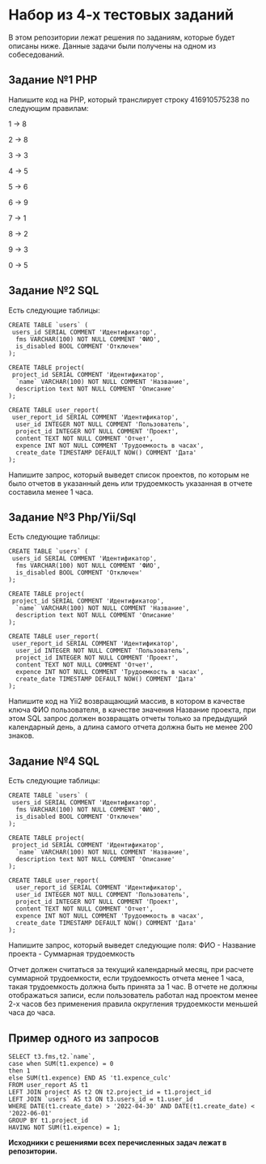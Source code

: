 # Набор из 4-х тестовых заданий

В этом репозитории лежат решения по заданиям, которые будет описаны ниже. Данные задачи были получены на одном из собеседований.

## Задание №1 PHP

Напишите код на PHP, который транслирует строку 416910575238 по следующим правилам:

1 -> 8

2 -> 8

3 -> 3

4 -> 5

5 -> 6

6 -> 9

7 -> 1

8 -> 2

9 -> 3

0 -> 5

## Задание №2 SQL

Есть следующие таблицы:
```
CREATE TABLE `users` (  
 users_id SERIAL COMMENT 'Идентификатор',  
  fms VARCHAR(100) NOT NULL COMMENT 'ФИО',  
  is_disabled BOOL COMMENT 'Отключен'  
);  
  
CREATE TABLE project(  
 project_id SERIAL COMMENT 'Идентификатор',  
  `name` VARCHAR(100) NOT NULL COMMENT 'Название',  
  description text NOT NULL COMMENT 'Описание'  
);  
  
CREATE TABLE user_report(  
 user_report_id SERIAL COMMENT 'Идентификатор',  
  user_id INTEGER NOT NULL COMMENT 'Пользователь',  
  project_id INTEGER NOT NULL COMMENT 'Проект',  
  content TEXT NOT NULL COMMENT 'Отчет',  
  expence INT NOT NULL COMMENT 'Трудоемкость в часах',  
  create_date TIMESTAMP DEFAULT NOW() COMMENT 'Дата'  
);
```

Напишите запрос, который выведет список проектов, по которым не было отчетов в указанный день или трудоемкость указанная в отчете составила менее 1 часа.

## Задание №3 Php/Yii/Sql

Есть следующие таблицы:
```
CREATE TABLE `users` (  
 users_id SERIAL COMMENT 'Идентификатор',  
  fms VARCHAR(100) NOT NULL COMMENT 'ФИО',  
  is_disabled BOOL COMMENT 'Отключен'  
);  
  
CREATE TABLE project(  
 project_id SERIAL COMMENT 'Идентификатор',  
  `name` VARCHAR(100) NOT NULL COMMENT 'Название',  
  description text NOT NULL COMMENT 'Описание'  
);  
  
CREATE TABLE user_report(  
 user_report_id SERIAL COMMENT 'Идентификатор',  
  user_id INTEGER NOT NULL COMMENT 'Пользователь',  
  project_id INTEGER NOT NULL COMMENT 'Проект',  
  content TEXT NOT NULL COMMENT 'Отчет',  
  expence INT NOT NULL COMMENT 'Трудоемкость в часах',  
  create_date TIMESTAMP DEFAULT NOW() COMMENT 'Дата'  
);
```
Напишите код на Yii2 возвращающий массив, в котором в качестве ключа ФИО пользователя, в качестве значения Название проекта, при этом SQL запрос должен возвращать отчеты только за предыдущий календарный день, а длина самого отчета должна быть не менее 200 знаков.


## Задание №4 SQL

Есть следующие таблицы:

```
CREATE TABLE `users` (  
 users_id SERIAL COMMENT 'Идентификатор',  
  fms VARCHAR(100) NOT NULL COMMENT 'ФИО',  
  is_disabled BOOL COMMENT 'Отключен'  
);  
  
CREATE TABLE project(  
 project_id SERIAL COMMENT 'Идентификатор',  
  `name` VARCHAR(100) NOT NULL COMMENT 'Название',  
  description text NOT NULL COMMENT 'Описание'  
);  
  
CREATE TABLE user_report(  
  user_report_id SERIAL COMMENT 'Идентификатор',  
  user_id INTEGER NOT NULL COMMENT 'Пользователь',  
  project_id INTEGER NOT NULL COMMENT 'Проект',  
  content TEXT NOT NULL COMMENT 'Отчет',  
  expence INT NOT NULL COMMENT 'Трудоемкость в часах',  
  create_date TIMESTAMP DEFAULT NOW() COMMENT 'Дата'  
);
```
Напишите запрос, который выведет следующие поля:
ФИО - Название проекта - Суммарная трудоемкость

Отчет должен считаться за текущий календарный месяц, при расчете суммарной трудоемкости, если трудоемкость отчета менее 1 часа, такая трудоемкость должна быть принята за 1 час. В отчете не должны отображаться записи, если пользователь работал над проектом менее 2-х часов без применения правила округления трудоемкости меньшей часа до часа.

## Пример одного из запросов
```
SELECT t3.fms,t2.`name`,
case when SUM(t1.expence) = 0 
then 1 
else SUM(t1.expence) END AS 't1.expence_culc'  
FROM user_report AS t1  
LEFT JOIN project AS t2 ON t2.project_id = t1.project_id  
LEFT JOIN `users` AS t3 ON t3.users_id = t1.user_id  
WHERE DATE(t1.create_date) > '2022-04-30' AND DATE(t1.create_date) < '2022-06-01'  
GROUP BY t1.project_id  
HAVING NOT SUM(t1.expence) = 1;
```

**Исходники с решениями всех перечисленных задач лежат в репозитории.**